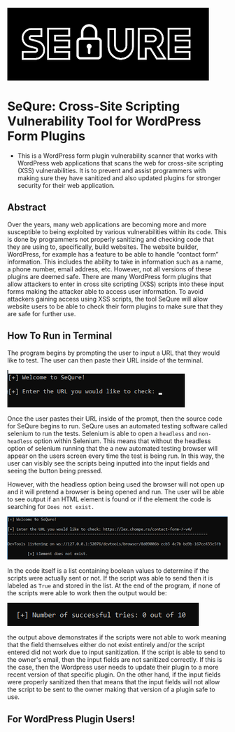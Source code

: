 ![SeQure](img/sequre_logo.png)
# SeQure: Cross-Site Scripting Vulnerability Tool for WordPress Form Plugins

+ This is a WordPress form plugin vulnerability scanner that works with WordPress web applications that scans the web for cross-site scripting (XSS) vulnerabilities. It is to prevent and assist programmers with making sure they have sanitized and also updated plugins for stronger security for their web application.

## Abstract
Over the years, many web applications are becoming more and more susceptible to being exploited by various vulnerabilities within its code. This is done by programmers not properly sanitizing and checking code that they are using to, specifically, build websites. The website builder, WordPress, for example has a feature to be able to handle “contact form” information. This includes the ability to take in information such as a name, a phone number, email address, etc. However, not all versions of these plugins are deemed safe. There are many WordPress form plugins that allow attackers to enter in cross site scripting (XSS) scripts into these input forms making the attacker able to access user information. To avoid attackers gaining access using XSS scripts, the tool SeQure will allow website users to be able to check their form plugins to make sure that they are safe for further use.

## How To Run in Terminal

The program begins by prompting the user to input a URL that they would like to test. The user can then paste their URL inside of the terminal.

![Beginning Prompt](img/bg_prompt.png)

Once the user pastes their URL inside of the prompt, then the source code for SeQure begins to run. SeQure uses an automated testing software called selenium to run the tests. Selenium is able to open a `headless` and `non-headless` option within Selenium. This means that without the headless option of selenium running that the a new automated testing browser will appear on the users screen every time the test is being run. In this way, the user can visibly see the scripts being inputted into the input fields and seeing the button being pressed.

However, with the headless option being used the browser will not open up and it will pretend a browser is being opened and run. The user will be able to see output if an HTML element is found or if the element the code is searching for `Does not exist.` 

![Does Not Exist Prompt](img/dne_prompt.png)

In the code itself is a list containing boolean values to determine if the scripts were actually sent or not. If the script was able to send then it is labeled as `True` and stored in the list. At the end of the program, if none of the scripts were able to work then the output would be:

![Number of tries](img/tries_prompt.png)

the output above demonstrates if the scripts were not able to work meaning that the field themselves either do not exist entirely and/or the script entered did not work due to input sanitization. If the script is able to send to the owner's email, then the input fields are not sanitized correctly. If this is the case, then the Wordpress user needs to update their plugin to a more recent version of that specific plugin. On the other hand, if the input fields were properly sanitized then that means that the input fields will not allow the script to be sent to the owner making that version of a plugin safe to use.


## For WordPress Plugin Users!


